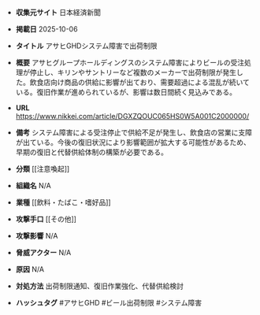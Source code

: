 - **収集元サイト**
日本経済新聞

- **掲載日**
2025-10-06

- **タイトル**
アサヒGHDシステム障害で出荷制限

- **概要**
アサヒグループホールディングスのシステム障害によりビールの受注処理が停止し、キリンやサントリーなど複数のメーカーで出荷制限が発生した。飲食店向け商品の供給に影響が出ており、需要超過による混乱が続いている。復旧作業が進められているが、影響は数日間続く見込みである。

- **URL**
https://www.nikkei.com/article/DGXZQOUC065HS0W5A001C2000000/

- **備考**
システム障害による受注停止で供給不足が発生し、飲食店の営業に支障が出ている。今後の復旧状況により影響範囲が拡大する可能性があるため、早期の復旧と代替供給体制の構築が必要である。

- **分類**
[[注意喚起]]

- **組織名**
N/A

- **業種**
[[飲料・たばこ・嗜好品]]

- **攻撃手口**
[[その他]]

- **攻撃影響**
N/A

- **脅威アクター**
N/A

- **原因**
N/A

- **対処方法**
出荷制限通知、復旧作業強化、代替供給検討

- **ハッシュタグ**
#アサヒGHD #ビール出荷制限 #システム障害
